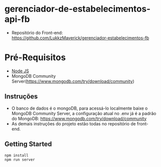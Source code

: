 # gerenciador-de-estabelecimentos-api-fb

- Repositório do Front-end: https://github.com/LukkzMaverick/gerenciador-estabelecimentos-fb

# Pré-Requisitos

 - [Node JS](https://nodejs.org/en/)
 - MongoDB Community Server(https://www.mongodb.com/try/download/community)

## Instruções

- O banco de dados é o mongoDB, para acessá-lo localmente baixe o MongoDB Community Server, a configuração atual no .env já é a padrão do MongoDB: https://www.mongodb.com/try/download/community
- As demais instruções do projeto estão todas no repositório de front-end.
## Getting Started

    npm install   
    npm run server
